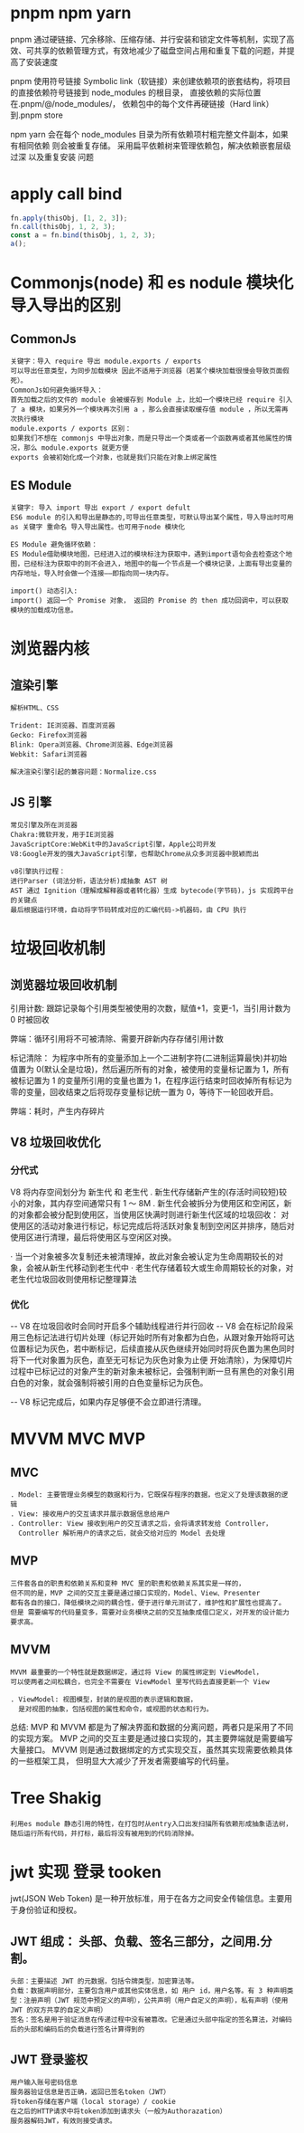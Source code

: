 # pnpm npm yarn

pnpm 通过硬链接、冗余移除、压缩存储、并行安装和锁定文件等机制，实现了高效、可共享的依赖管理方式，有效地减少了磁盘空间占用和重复下载的问题，并提高了安装速度

pnpm 使用符号链接 Symbolic link（软链接）来创建依赖项的嵌套结构，将项目的直接依赖符号链接到 node_modules 的根目录，
直接依赖的实际位置在.pnpm/<name>@<version>/node_modules/<name>，
依赖包中的每个文件再硬链接（Hard link）到.pnpm store

npm yarn 会在每个 node_modules 目录为所有依赖项村粗完整文件副本，如果有相同依赖 则会被重复存储。
采用扁平依赖树来管理依赖包，解决依赖嵌套层级过深 以及重复安装 问题

# apply call bind

```javascript
fn.apply(thisObj, [1, 2, 3]);
fn.call(thisObj, 1, 2, 3);
const a = fn.bind(thisObj, 1, 2, 3);
a();
```

# Commonjs(node) 和 es nodule 模块化 导入导出的区别

## CommonJs

    关键字：导入 require 导出 module.exports / exports
    可以导出任意类型，为同步加载模块 因此不适用于浏览器（若某个模块加载很慢会导致页面假死）。
    CommonJs如何避免循环导入：
    首先加载之后的文件的 module 会被缓存到 Module 上，比如一个模块已经 require 引入了 a 模块，如果另外一个模块再次引用 a ，那么会直接读取缓存值 module ，所以无需再次执行模块
    module.exports / exports 区别：
    如果我们不想在 commonjs 中导出对象，而是只导出一个类或者一个函数再或者其他属性的情况，那么 module.exports 就更方便
    exports 会被初始化成一个对象，也就是我们只能在对象上绑定属性

## ES Module

    关键字: 导入 import 导出 export / export defult
    ES6 module 的引入和导出是静态的,可导出任意类型，可默认导出某个属性，导入导出时可用 as 关键字 重命名 导入导出属性。也可用于node 模块化

    ES Module 避免循环依赖：
    ES Module借助模块地图，已经进入过的模块标注为获取中，遇到import语句会去检查这个地图，已经标注为获取中的则不会进入，地图中的每一个节点是一个模块记录，上面有导出变量的内存地址，导入时会做一个连接——即指向同一块内存。

    import() 动态引入:
    import() 返回一个 Promise 对象， 返回的 Promise 的 then 成功回调中，可以获取模块的加载成功信息。

# 浏览器内核

## 渲染引擎

    解析HTML、CSS

    Trident: IE浏览器、百度浏览器
    Gecko: Firefox浏览器
    Blink: Opera浏览器、Chrome浏览器、Edge浏览器
    Webkit: Safari浏览器

    解决渲染引擎引起的兼容问题：Normalize.css

## JS 引擎

    常见引擎及所在浏览器
    Chakra:微软开发，用于IE浏览器
    JavaScriptCore:WebKit中的JavaScript引擎，Apple公司开发
    V8:Google开发的强大JavaScript引擎，也帮助Chrome从众多浏览器中脱颖而出

    v8引擎执行过程：
    进行Parser (词法分析，语法分析)成抽象 AST 树
    AST 通过 Ignition（理解成解释器或者转化器）生成 bytecode(字节码)，js 实现跨平台的关键点
    最后根据运行环境，自动将字节码转成对应的汇编代码->机器码，由 CPU 执行

# 垃圾回收机制

## 浏览器垃圾回收机制

引用计数:
跟踪记录每个引用类型被使用的次数，赋值+1，变更-1，当引用计数为 0 时被回收

弊端：循环引用将不可被清除、需要开辟新内存存储引用计数

标记清除：
为程序中所有的变量添加上一个二进制字符(二进制运算最快)并初始值置为 0(默认全是垃圾)，然后遍历所有的对象，被使用的变量标记置为 1，所有被标记置为 1 的变量所引用的变量也置为 1，在程序运行结束时回收掉所有标记为零的变量，回收结束之后将现存变量标记统一置为 0，等待下一轮回收开启。

弊端：耗时，产生内存碎片

## V8 垃圾回收优化

### 分代式

V8 将内存空间划分为 新生代 和 老生代
. 新生代存储新产生的(存活时间较短)较小的对象，其内存空间通常只有 1 ～ 8M
. 新生代会被拆分为使用区和空闲区，新的对象都会被分配到使用区，当使用区快满时则进行新生代区域的垃圾回收：
对使用区的活动对象进行标记，标记完成后将活跃对象复制到空闲区并排序，随后对使用区进行清理，最后将使用区与空闲区对换。

· 当一个对象被多次复制还未被清理掉，故此对象会被认定为生命周期较长的对象，会被从新生代移动到老生代中
· 老生代存储着较大或生命周期较长的对象，对老生代垃圾回收则使用标记整理算法

### 优化

-- V8 在垃圾回收时会同时开启多个辅助线程进行并行回收
-- V8 会在标记阶段采用三色标记法进行切片处理（标记开始时所有对象都为白色，从跟对象开始将可达位置标记为灰色，若中断标记，后续直接从灰色继续开始同时将灰色置为黑色同时将下一代对象置为灰色，直至无可标记为灰色对象为止便 开始清除），为保障切片过程中已标记过的对象产生的新对象未被标记，会强制判断一旦有黑色的对象引用白色的对象，就会强制将被引用的白色变量标记为灰色。

-- V8 标记完成后，如果内存足够便不会立即进行清理。

# MVVM MVC MVP

## MVC

    . Model: 主要管理业务模型的数据和行为，它既保存程序的数据，也定义了处理该数据的逻辑
    . View: 接收用户的交互请求并展示数据信息给用户
    . Controller: View 接收到用户的交互请求之后，会将请求转发给 Controller，
      Controller 解析用户的请求之后，就会交给对应的 Model 去处理

## MVP

    三件套各自的职责和依赖关系和变种 MVC 里的职责和依赖关系其实是一样的，
    但不同的是，MVP 之间的交互主要是通过接口实现的，Model、View、Presenter
    都有各自的接口，降低模块之间的耦合性，便于进行单元测试了，维护性和扩展性也提高了。
    但是 需要编写的代码量变多，需要对业务模块之前的交互抽象成借口定义，对开发的设计能力要求高。

## MVVM

    MVVM 最重要的一个特性就是数据绑定，通过将 View 的属性绑定到 ViewModel，
    可以使两者之间松耦合，也完全不需要在 ViewModel 里写代码去直接更新一个 View

    . ViewModel: 视图模型，封装的是视图的表示逻辑和数据，
      是对视图的抽象，包括视图的属性和命令，或视图的状态和行为。

总结: MVP 和 MVVM 都是为了解决界面和数据的分离问题，两者只是采用了不同的实现方案。
MVP 之间的交互主要是通过接口实现的，其主要弊端就是需要编写大量接口。
MVVM 则是通过数据绑定的方式实现交互，虽然其实现需要依赖具体的一些框架工具，
但明显大大减少了开发者需要编写的代码量。

# Tree Shakig

    利用es module 静态引用的特性，在打包时从entry入口出发扫描所有依赖形成抽象语法树，随后运行所有代码，并打标，最后将没有被用到的代码消除掉。

# jwt 实现 登录 tooken

jwt(JSON Web Token) 是一种开放标准，用于在各方之间安全传输信息。主要用于身份验证和授权。

## JWT 组成： 头部、负载、签名三部分，之间用.分割。

    头部：主要描述 JWT 的元数据，包括令牌类型，加密算法等。
    负载：数据声明部分，主要包含用户或其他实体信息，如 用户 id，用户名等。有 3 种声明类型：注册声明（JWT 规范中预定义的声明），公共声明（用户自定义的声明），私有声明（使用 JWT 的双方共享的自定义声明）
    签名：签名是用于验证消息在传递过程中没有被篡改。它是通过头部中指定的签名算法，对编码后的头部和编码后的负载进行签名计算得到的

## JWT 登录鉴权

    用户输入账号密码信息
    服务器验证信息是否正确，返回已签名token（JWT）
    将token存储在客户端（local storage）/ cookie
    在之后的HTTP请求中将token添加到请求头（一般为Authorazation）
    服务器解码JWT，有效则接受请求。

#
